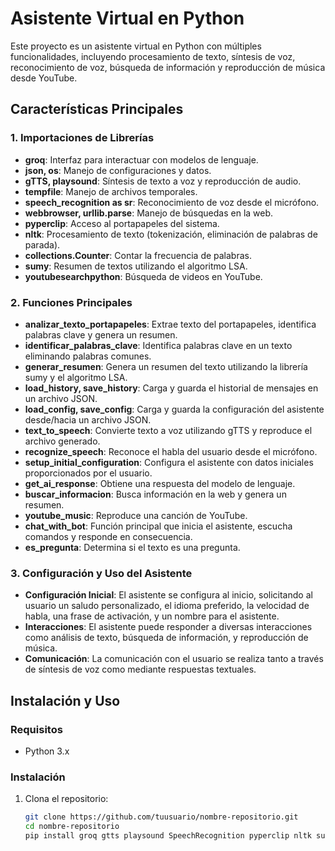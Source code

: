 # Asistente Virtual en Python

Este proyecto es un asistente virtual en Python con múltiples funcionalidades, incluyendo procesamiento de texto, síntesis de voz, reconocimiento de voz, búsqueda de información y reproducción de música desde YouTube.

## Características Principales

### 1. Importaciones de Librerías
- **groq**: Interfaz para interactuar con modelos de lenguaje.
- **json, os**: Manejo de configuraciones y datos.
- **gTTS, playsound**: Síntesis de texto a voz y reproducción de audio.
- **tempfile**: Manejo de archivos temporales.
- **speech_recognition as sr**: Reconocimiento de voz desde el micrófono.
- **webbrowser, urllib.parse**: Manejo de búsquedas en la web.
- **pyperclip**: Acceso al portapapeles del sistema.
- **nltk**: Procesamiento de texto (tokenización, eliminación de palabras de parada).
- **collections.Counter**: Contar la frecuencia de palabras.
- **sumy**: Resumen de textos utilizando el algoritmo LSA.
- **youtubesearchpython**: Búsqueda de videos en YouTube.

### 2. Funciones Principales
- **analizar_texto_portapapeles**: Extrae texto del portapapeles, identifica palabras clave y genera un resumen.
- **identificar_palabras_clave**: Identifica palabras clave en un texto eliminando palabras comunes.
- **generar_resumen**: Genera un resumen del texto utilizando la librería sumy y el algoritmo LSA.
- **load_history, save_history**: Carga y guarda el historial de mensajes en un archivo JSON.
- **load_config, save_config**: Carga y guarda la configuración del asistente desde/hacia un archivo JSON.
- **text_to_speech**: Convierte texto a voz utilizando gTTS y reproduce el archivo generado.
- **recognize_speech**: Reconoce el habla del usuario desde el micrófono.
- **setup_initial_configuration**: Configura el asistente con datos iniciales proporcionados por el usuario.
- **get_ai_response**: Obtiene una respuesta del modelo de lenguaje.
- **buscar_informacion**: Busca información en la web y genera un resumen.
- **youtube_music**: Reproduce una canción de YouTube.
- **chat_with_bot**: Función principal que inicia el asistente, escucha comandos y responde en consecuencia.
- **es_pregunta**: Determina si el texto es una pregunta.

### 3. Configuración y Uso del Asistente
- **Configuración Inicial**: El asistente se configura al inicio, solicitando al usuario un saludo personalizado, el idioma preferido, la velocidad de habla, una frase de activación, y un nombre para el asistente.
- **Interacciones**: El asistente puede responder a diversas interacciones como análisis de texto, búsqueda de información, y reproducción de música.
- **Comunicación**: La comunicación con el usuario se realiza tanto a través de síntesis de voz como mediante respuestas textuales.

## Instalación y Uso

### Requisitos
- Python 3.x

### Instalación
1. Clona el repositorio:
   ```bash
   git clone https://github.com/tuusuario/nombre-repositorio.git
   cd nombre-repositorio
   pip install groq gtts playsound SpeechRecognition pyperclip nltk sumy youtubesearchpython
